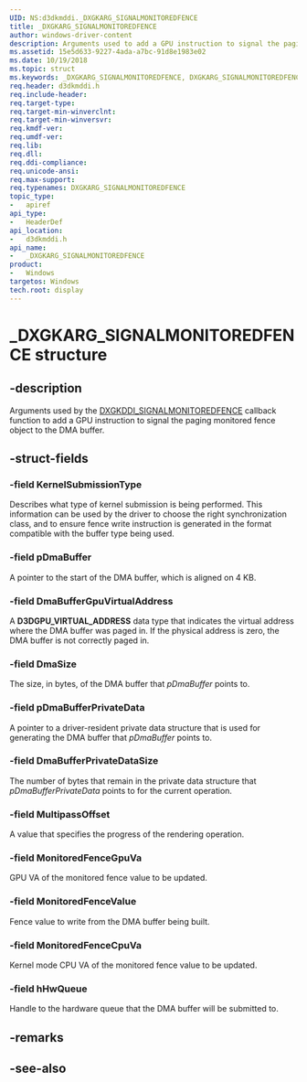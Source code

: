 ```yaml
---
UID: NS:d3dkmddi._DXGKARG_SIGNALMONITOREDFENCE
title: _DXGKARG_SIGNALMONITOREDFENCE
author: windows-driver-content
description: Arguments used to add a GPU instruction to signal the paging monitored fence object to the DMA buffer.
ms.assetid: 15e5d633-9227-4ada-a7bc-91d8e1983e02
ms.date: 10/19/2018
ms.topic: struct
ms.keywords: _DXGKARG_SIGNALMONITOREDFENCE, DXGKARG_SIGNALMONITOREDFENCE, *INOUT_PDXGKARG_SIGNALMONITOREDFENCE
req.header: d3dkmddi.h
req.include-header:
req.target-type:
req.target-min-winverclnt:
req.target-min-winversvr:
req.kmdf-ver:
req.umdf-ver:
req.lib:
req.dll:
req.ddi-compliance:
req.unicode-ansi:
req.max-support:
req.typenames: DXGKARG_SIGNALMONITOREDFENCE
topic_type: 
-	apiref
api_type: 
-	HeaderDef
api_location: 
-	d3dkmddi.h
api_name: 
-	_DXGKARG_SIGNALMONITOREDFENCE
product:
-	Windows
targetos: Windows
tech.root: display
---
```


# _DXGKARG_SIGNALMONITOREDFENCE structure

## -description

Arguments used by the [DXGKDDI_SIGNALMONITOREDFENCE](nc-d3dkmddi-dxgkddi_signalmonitoredfence.md) callback function to add a GPU instruction to signal the paging monitored fence object to the DMA buffer.

## -struct-fields

### -field KernelSubmissionType

Describes what type of kernel submission is being performed. This information can be used by the driver to choose the right synchronization class, and to ensure fence write instruction is generated in the format compatible with the buffer type being used.

### -field pDmaBuffer

A pointer to the start of the DMA buffer, which is aligned on 4 KB.

### -field DmaBufferGpuVirtualAddress

A <b>D3DGPU_VIRTUAL_ADDRESS</b> data type that indicates the virtual address where the DMA buffer was paged in. If the physical address is zero, the DMA buffer is not correctly paged in.

### -field DmaSize

The size, in bytes, of the DMA buffer that *pDmaBuffer* points to.

### -field pDmaBufferPrivateData

A pointer to a driver-resident private data structure that is used for generating the DMA buffer that *pDmaBuffer* points to.

### -field DmaBufferPrivateDataSize

The number of bytes that remain in the private data structure that *pDmaBufferPrivateData* points to for the current operation.

### -field MultipassOffset

A value that specifies the progress of the rendering operation.

### -field MonitoredFenceGpuVa

GPU VA of the monitored fence value to be updated.

### -field MonitoredFenceValue

Fence value to write from the DMA buffer being built.

### -field MonitoredFenceCpuVa

Kernel mode CPU VA of the monitored fence value to be updated.

### -field hHwQueue
 
Handle to the hardware queue that the DMA buffer will be submitted to.

## -remarks

## -see-also
